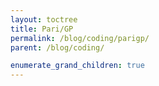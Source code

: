 ```yaml
---
layout: toctree
title: Pari/GP
permalink: /blog/coding/parigp/
parent: /blog/coding/

enumerate_grand_children: true
---
```

